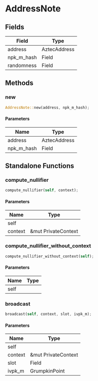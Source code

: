 # AddressNote

## Fields
| Field | Type |
| --- | --- |
| address | AztecAddress |
| npk_m_hash | Field |
| randomness | Field |

## Methods

### new

```rust
AddressNote::new(address, npk_m_hash);
```

#### Parameters
| Name | Type |
| --- | --- |
| address | AztecAddress |
| npk_m_hash | Field |

## Standalone Functions

### compute_nullifier

```rust
compute_nullifier(self, context);
```

#### Parameters
| Name | Type |
| --- | --- |
| self |  |
| context | &mut PrivateContext |

### compute_nullifier_without_context

```rust
compute_nullifier_without_context(self);
```

#### Parameters
| Name | Type |
| --- | --- |
| self |  |

### broadcast

```rust
broadcast(self, context, slot, ivpk_m);
```

#### Parameters
| Name | Type |
| --- | --- |
| self |  |
| context | &mut PrivateContext |
| slot | Field |
| ivpk_m | GrumpkinPoint |

